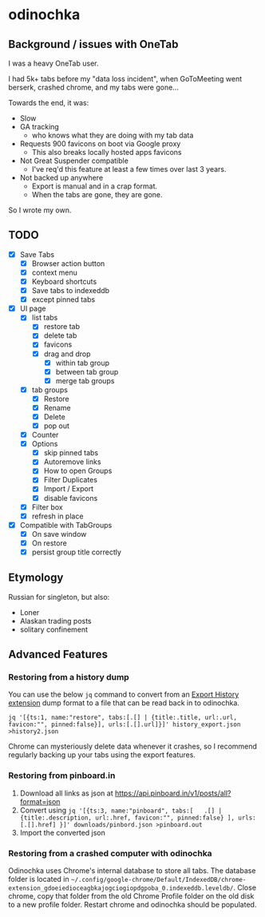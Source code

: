 # odinochka

## Background / issues with OneTab

I was a heavy OneTab user.

I had 5k+ tabs before my "data loss incident", when GoToMeeting
went berserk, crashed chrome, and my tabs were gone...

Towards the end, it was:

  - Slow
  - GA tracking
    * who knows what they are doing with my tab data
  - Requests 900 favicons on boot via Google proxy
    * This also breaks locally hosted apps favicons
  - Not Great Suspender compatible
    * I've req'd this feature at least a few times over last 3 years.
  - Not backed up anywhere
    * Export is manual and in a crap format.
    * When the tabs are gone, they are gone.

So I wrote my own.

## TODO
  - [x] Save Tabs
    - [x] Browser action button
    - [x] context menu
    - [x] Keyboard shortcuts
    - [x] Save tabs to indexeddb
    - [x] except pinned tabs
  - [x] UI page
    - [x] list tabs
        - [x] restore tab
        - [x] delete tab
        - [x] favicons
        - [x] drag and drop
          - [x] within tab group
          - [x] between tab group
          - [x] merge tab groups
    - [x] tab groups
      - [x] Restore
      - [x] Rename
      - [x] Delete
      - [x] pop out
    - [x] Counter
    - [x] Options
      - [x] skip pinned tabs
      - [x] Autoremove links
      - [x] How to open Groups
      - [x] Filter Duplicates
      - [x] Import / Export
      - [x] disable favicons
    - [x] Filter box
    - [x] refresh in place
  - [x] Compatible with TabGroups
    - [x] On save window
    - [x] On restore
    - [x] persist group title correctly

## Etymology

Russian for singleton, but also:

  - Loner
  - Alaskan trading posts
  - solitary confinement

## Advanced Features

### Restoring from a history dump

You can use the below `jq` command to convert from an [Export History extension](https://chrome.google.com/webstore/detail/export-historybookmarks-t/dcoegfodcnjofhjfbhegcgjgapeichlf)
dump format to a file that can be read back in to odinochka.

```
jq '[{ts:1, name:"restore", tabs:[.[] | {title:.title, url:.url, favicon:"", pinned:false}], urls:[.[].url]}]' history_export.json  >history2.json
```

Chrome can mysteriously delete data whenever it crashes, so I recommend regularly backing up your tabs using the export features.

### Restoring from pinboard.in

1. Download all links as json at https://api.pinboard.in/v1/posts/all?format=json
2. Convert using
  `jq '[{ts:3, name:"pinboard", tabs:[   .[] | {title:.description, url:.href, favicon:"", pinned:false} ], urls:[.[].href] }]' downloads/pinbord.json >pinboard.out`
3. Import the converted json

### Restoring from a crashed computer with odinochka

Odinochka uses Chrome's internal database to store all tabs. The database folder is located in `~/.config/google-chrome/Default/IndexedDB/chrome-extension_gdoeiedioceagbkajogciogiopdgpoba_0.indexeddb.leveldb/`.
Close chrome, copy that folder from the old Chrome Profile folder on the old disk to a new profile folder. Restart chrome and odinochka should be populated.
